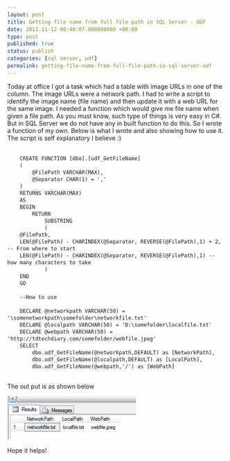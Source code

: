 ```yaml
---
layout: post
title: Getting file name from full file path in SQL Server - UDF
date: 2011-11-12 00:48:07.000000000 +08:00
type: post
published: true
status: publish
categories: [sql server, udf]
permalink: getting-file-name-from-full-file-path-in-sql-server-udf
---
```

Today at office I got a task which had a table with image URLs in one of the column. The image URLs were a network path. I had to write a script to identify the image name (file name) and then update it with a web URL for the same image. I needed a function which would give me file name when given a file path. As you must know, such type of things is very easy in C#. But in SQL Server we do not have any in built function to do this. So I wrote a function of my own. Below is what I wrote and also showing how to use it. The script is self explanatory I believe :)

<pre class="highlight medium">
  <code>
    CREATE FUNCTION [dbo].[udf_GetFileName]
    (
    	@FilePath VARCHAR(MAX),
    	@Separator CHAR(1) = ','
    )
    RETURNS VARCHAR(MAX)
    AS
    BEGIN
    	RETURN
    		SUBSTRING
    		(
    @FilePath,
    LEN(@FilePath) - CHARINDEX(@Separator, REVERSE(@FilePath),1) + 2, -- From where to start
    LEN(@FilePath) - CHARINDEX(@Separator, REVERSE(@FilePath),1) -- how many characters to take
    		)
    END
    GO

    --How to use

    DECLARE @networkpath VARCHAR(50) = '\somenetworkpath\somefolder\networkfile.txt'
    DECLARE @localpath VARCHAR(50) = 'D:\somefolder\localfile.txt'
    DECLARE @webpath VARCHAR(50) = 'http://tdtechdiary.com/somefolder/webfile.jpeg'
    SELECT
    	dbo.udf_GetFileName(@networkpath,DEFAULT) as [NetworkPath],
    	dbo.udf_GetFileName(@localpath,DEFAULT) as [LocalPath],
    	dbo.udf_GetFileName(@webpath,'/') as [WebPath]
  </code>
</pre>

The out put is as shown below

![output](/assets/post-images/20111112004807/output.png)

Hope it helps!
